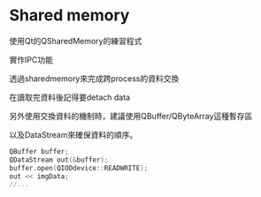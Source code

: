 # Shared memory

使用Qt的QSharedMemory的練習程式

實作IPC功能

透過sharedmemory來完成跨process的資料交換

在讀取完資料後記得要detach data

另外使用交換資料的機制時，建議使用QBuffer/QByteArray這種暫存區

以及DataStream來確保資料的順序。


```cpp
QBuffer buffer;
QDataStream out(&buffer);
buffer.open(QIODdevice::READWRITE);
out << imgData;
//...
```
